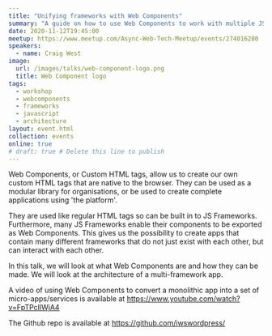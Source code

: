 ```yaml
---
title: "Unifying frameworks with Web Components"
summary: "A guide on how to use Web Components to work with multiple JS frameworks"
date: 2020-11-12T19:45:00
meetup: https://www.meetup.com/Async-Web-Tech-Meetup/events/274016280
speakers:
  - name: Craig West
image:
  url: /images/talks/web-component-logo.png
  title: Web Component logo
tags:
  - workshop
  - webcomponents
  - frameworks
  - javascript
  - architecture
layout: event.html
collection: events
online: true
# draft: true # Delete this line to publish
---
```


Web Components, or Custom HTML tags, allow us to create our own custom HTML tags that are native to the browser. They can be used as a modular library for organisations, or be used to create complete applications using 'the platform'.

They are used like regular HTML tags so can be built in to JS Frameworks. Furthermore, many JS Frameworks enable their components to be exported as Web Components. This gives us the possibility to create apps that contain many different frameworks that do not just exist with each other, but can interact with each other.

In this talk, we will look at what Web Components are and how they can be made. We will look at the architecture of a multi-framework app.

A video of using Web Components to convert a monolithic app into a set of micro-apps/services is available at https://www.youtube.com/watch?v=FpTPcIlWjA4

The Github repo is available at https://github.com/iwswordpress/
